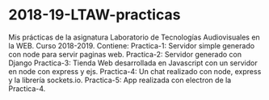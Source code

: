 # 2018-19-LTAW-practicas
Mis prácticas de la asignatura Laboratorio de Tecnologías Audiovisuales en la WEB. Curso 2018-2019.
Contiene:
Practica-1: Servidor simple generado con node para servir paginas web.
Practica-2: Servidor generado con Django 
Practica-3: Tienda Web desarrollada en Javascript con un servidor en node con express y ejs.
Practica-4: Un chat realizado con node, express y la librería sockets.io.
Practica-5: App realizada con electron de la Practica-4.
